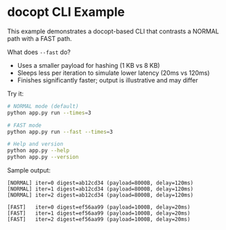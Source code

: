 # docopt CLI Example

This example demonstrates a docopt-based CLI that contrasts a NORMAL path with a FAST path.

What does `--fast` do?
- Uses a smaller payload for hashing (1 KB vs 8 KB)
- Sleeps less per iteration to simulate lower latency (20ms vs 120ms)
- Finishes significantly faster; output is illustrative and may differ

Try it:

```bash
# NORMAL mode (default)
python app.py run --times=3

# FAST mode
python app.py run --fast --times=3

# Help and version
python app.py --help
python app.py --version
```

Sample output:

```
[NORMAL] iter=0 digest=ab12cd34 (payload=8000B, delay=120ms)
[NORMAL] iter=1 digest=ab12cd34 (payload=8000B, delay=120ms)
[NORMAL] iter=2 digest=ab12cd34 (payload=8000B, delay=120ms)

[FAST]   iter=0 digest=ef56aa99 (payload=1000B, delay=20ms)
[FAST]   iter=1 digest=ef56aa99 (payload=1000B, delay=20ms)
[FAST]   iter=2 digest=ef56aa99 (payload=1000B, delay=20ms)
```
